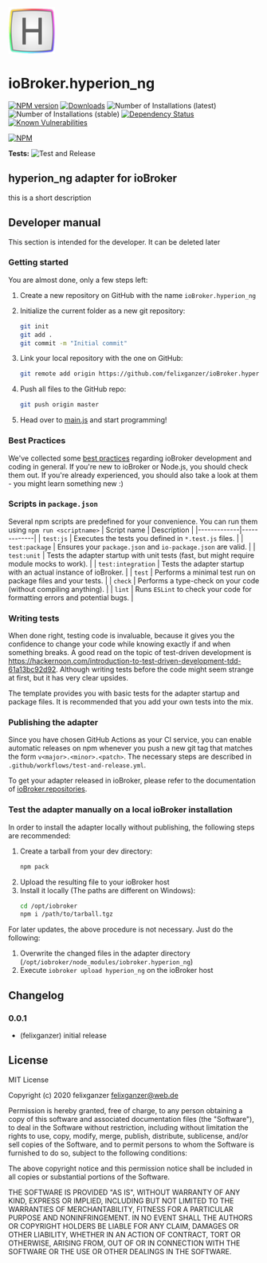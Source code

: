 ![Logo](admin/hyperion_ng.png)
# ioBroker.hyperion_ng

[![NPM version](http://img.shields.io/npm/v/iobroker.hyperion_ng.svg)](https://www.npmjs.com/package/iobroker.hyperion_ng)
[![Downloads](https://img.shields.io/npm/dm/iobroker.hyperion_ng.svg)](https://www.npmjs.com/package/iobroker.hyperion_ng)
![Number of Installations (latest)](http://iobroker.live/badges/hyperion_ng-installed.svg)
![Number of Installations (stable)](http://iobroker.live/badges/hyperion_ng-stable.svg)
[![Dependency Status](https://img.shields.io/david/felixganzer/iobroker.hyperion_ng.svg)](https://david-dm.org/felixganzer/iobroker.hyperion_ng)
[![Known Vulnerabilities](https://snyk.io/test/github/felixganzer/ioBroker.hyperion_ng/badge.svg)](https://snyk.io/test/github/felixganzer/ioBroker.hyperion_ng)

[![NPM](https://nodei.co/npm/iobroker.hyperion_ng.png?downloads=true)](https://nodei.co/npm/iobroker.hyperion_ng/)

**Tests:** ![Test and Release](https://github.com/felixganzer/ioBroker.hyperion_ng/workflows/Test%20and%20Release/badge.svg)

## hyperion_ng adapter for ioBroker

this is a short description

## Developer manual
This section is intended for the developer. It can be deleted later

### Getting started

You are almost done, only a few steps left:
1. Create a new repository on GitHub with the name `ioBroker.hyperion_ng`
1. Initialize the current folder as a new git repository:  
    ```bash
    git init
    git add .
    git commit -m "Initial commit"
    ```
1. Link your local repository with the one on GitHub:  
    ```bash
    git remote add origin https://github.com/felixganzer/ioBroker.hyperion_ng
    ```

1. Push all files to the GitHub repo:  
    ```bash
    git push origin master
    ```

1. Head over to [main.js](main.js) and start programming!

### Best Practices
We've collected some [best practices](https://github.com/ioBroker/ioBroker.repositories#development-and-coding-best-practices) regarding ioBroker development and coding in general. If you're new to ioBroker or Node.js, you should
check them out. If you're already experienced, you should also take a look at them - you might learn something new :)

### Scripts in `package.json`
Several npm scripts are predefined for your convenience. You can run them using `npm run <scriptname>`
| Script name | Description |
|-------------|-------------|
| `test:js` | Executes the tests you defined in `*.test.js` files. |
| `test:package` | Ensures your `package.json` and `io-package.json` are valid. |
| `test:unit` | Tests the adapter startup with unit tests (fast, but might require module mocks to work). |
| `test:integration` | Tests the adapter startup with an actual instance of ioBroker. |
| `test` | Performs a minimal test run on package files and your tests. |
| `check` | Performs a type-check on your code (without compiling anything). |
| `lint` | Runs `ESLint` to check your code for formatting errors and potential bugs. |

### Writing tests
When done right, testing code is invaluable, because it gives you the 
confidence to change your code while knowing exactly if and when 
something breaks. A good read on the topic of test-driven development 
is https://hackernoon.com/introduction-to-test-driven-development-tdd-61a13bc92d92. 
Although writing tests before the code might seem strange at first, but it has very 
clear upsides.

The template provides you with basic tests for the adapter startup and package files.
It is recommended that you add your own tests into the mix.

### Publishing the adapter
Since you have chosen GitHub Actions as your CI service, you can 
enable automatic releases on npm whenever you push a new git tag that matches the form 
`v<major>.<minor>.<patch>`. The necessary steps are described in `.github/workflows/test-and-release.yml`.

To get your adapter released in ioBroker, please refer to the documentation 
of [ioBroker.repositories](https://github.com/ioBroker/ioBroker.repositories#requirements-for-adapter-to-get-added-to-the-latest-repository).

### Test the adapter manually on a local ioBroker installation
In order to install the adapter locally without publishing, the following steps are recommended:
1. Create a tarball from your dev directory:  
    ```bash
    npm pack
    ```
1. Upload the resulting file to your ioBroker host
1. Install it locally (The paths are different on Windows):
    ```bash
    cd /opt/iobroker
    npm i /path/to/tarball.tgz
    ```

For later updates, the above procedure is not necessary. Just do the following:
1. Overwrite the changed files in the adapter directory (`/opt/iobroker/node_modules/iobroker.hyperion_ng`)
1. Execute `iobroker upload hyperion_ng` on the ioBroker host

## Changelog

### 0.0.1
* (felixganzer) initial release

## License
MIT License

Copyright (c) 2020 felixganzer <felixganzer@web.de>

Permission is hereby granted, free of charge, to any person obtaining a copy
of this software and associated documentation files (the "Software"), to deal
in the Software without restriction, including without limitation the rights
to use, copy, modify, merge, publish, distribute, sublicense, and/or sell
copies of the Software, and to permit persons to whom the Software is
furnished to do so, subject to the following conditions:

The above copyright notice and this permission notice shall be included in all
copies or substantial portions of the Software.

THE SOFTWARE IS PROVIDED "AS IS", WITHOUT WARRANTY OF ANY KIND, EXPRESS OR
IMPLIED, INCLUDING BUT NOT LIMITED TO THE WARRANTIES OF MERCHANTABILITY,
FITNESS FOR A PARTICULAR PURPOSE AND NONINFRINGEMENT. IN NO EVENT SHALL THE
AUTHORS OR COPYRIGHT HOLDERS BE LIABLE FOR ANY CLAIM, DAMAGES OR OTHER
LIABILITY, WHETHER IN AN ACTION OF CONTRACT, TORT OR OTHERWISE, ARISING FROM,
OUT OF OR IN CONNECTION WITH THE SOFTWARE OR THE USE OR OTHER DEALINGS IN THE
SOFTWARE.